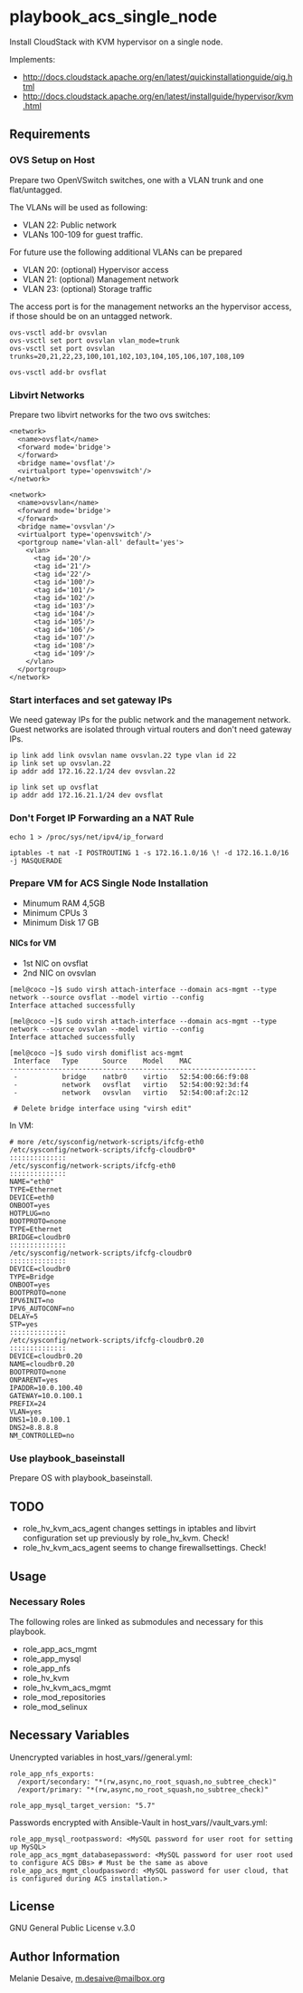 # playbook_acs_single_node

Install CloudStack with KVM hypervisor on a single node. 

Implements:

- http://docs.cloudstack.apache.org/en/latest/quickinstallationguide/qig.html
- http://docs.cloudstack.apache.org/en/latest/installguide/hypervisor/kvm.html

## Requirements

### OVS Setup on Host

Prepare two OpenVSwitch switches, one with a VLAN trunk and one flat/untagged.

The VLANs will be used as following:
- VLAN 22: Public network
- VLANs 100-109 for guest traffic.

For future use the following additional VLANs can be prepared
- VLAN 20: (optional) Hypervisor access
- VLAN 21: (optional) Management network
- VLAN 23: (optional) Storage traffic

The access port is for the management networks an the hypervisor access, if those should be on an untagged network.

```
ovs-vsctl add-br ovsvlan
ovs-vsctl set port ovsvlan vlan_mode=trunk
ovs-vsctl set port ovsvlan trunks=20,21,22,23,100,101,102,103,104,105,106,107,108,109

ovs-vsctl add-br ovsflat
```
### Libvirt Networks

Prepare two libvirt networks for the two ovs switches:
```
<network>
  <name>ovsflat</name>
  <forward mode='bridge'>
  </forward>
  <bridge name='ovsflat'/>
  <virtualport type='openvswitch'/>
</network>

<network>
  <name>ovsvlan</name>
  <forward mode='bridge'>
  </forward>
  <bridge name='ovsvlan'/>
  <virtualport type='openvswitch'/>
  <portgroup name='vlan-all' default='yes'>
    <vlan>
      <tag id='20'/>
      <tag id='21'/>
      <tag id='22'/>
      <tag id='100'/>
      <tag id='101'/>
      <tag id='102'/>
      <tag id='103'/>
      <tag id='104'/>
      <tag id='105'/>
      <tag id='106'/>
      <tag id='107'/>
      <tag id='108'/>
      <tag id='109'/>
    </vlan>
  </portgroup>
</network>
```

### Start interfaces and set gateway IPs
We need gateway IPs for the public network and the management network. Guest networks are isolated through virtual routers and don't need gateway IPs.
```
ip link add link ovsvlan name ovsvlan.22 type vlan id 22
ip link set up ovsvlan.22
ip addr add 172.16.22.1/24 dev ovsvlan.22

ip link set up ovsflat
ip addr add 172.16.21.1/24 dev ovsflat
```

### Don't Forget IP Forwarding an a NAT Rule
```
echo 1 > /proc/sys/net/ipv4/ip_forward

iptables -t nat -I POSTROUTING 1 -s 172.16.1.0/16 \! -d 172.16.1.0/16 -j MASQUERADE
```

### Prepare VM for ACS Single Node Installation

- Minumum RAM 4,5GB
- Minimum CPUs 3
- Minimum Disk 17 GB

#### NICs for VM

- 1st NIC on ovsflat
- 2nd NIC on ovsvlan

```
[mel@coco ~]$ sudo virsh attach-interface --domain acs-mgmt --type network --source ovsflat --model virtio --config
Interface attached successfully

[mel@coco ~]$ sudo virsh attach-interface --domain acs-mgmt --type network --source ovsvlan --model virtio --config
Interface attached successfully

[mel@coco ~]$ sudo virsh domiflist acs-mgmt
 Interface   Type      Source    Model    MAC
-------------------------------------------------------------
 -           bridge    natbr0    virtio   52:54:00:66:f9:08
 -           network   ovsflat   virtio   52:54:00:92:3d:f4
 -           network   ovsvlan   virtio   52:54:00:af:2c:12
 
 # Delete bridge interface using "virsh edit"
```
 In VM:

```
# more /etc/sysconfig/network-scripts/ifcfg-eth0 /etc/sysconfig/network-scripts/ifcfg-cloudbr0*
::::::::::::::
/etc/sysconfig/network-scripts/ifcfg-eth0
::::::::::::::
NAME="eth0"
TYPE=Ethernet
DEVICE=eth0
ONBOOT=yes
HOTPLUG=no
BOOTPROTO=none
TYPE=Ethernet
BRIDGE=cloudbr0
::::::::::::::
/etc/sysconfig/network-scripts/ifcfg-cloudbr0
::::::::::::::
DEVICE=cloudbr0
TYPE=Bridge
ONBOOT=yes
BOOTPROTO=none
IPV6INIT=no
IPV6_AUTOCONF=no
DELAY=5
STP=yes
::::::::::::::
/etc/sysconfig/network-scripts/ifcfg-cloudbr0.20
::::::::::::::
DEVICE=cloudbr0.20
NAME=cloudbr0.20
BOOTPROTO=none
ONPARENT=yes
IPADDR=10.0.100.40
GATEWAY=10.0.100.1
PREFIX=24
VLAN=yes
DNS1=10.0.100.1
DNS2=8.8.8.8
NM_CONTROLLED=no
```
### Use playbook_baseinstall

Prepare OS with playbook_baseinstall.

## TODO

- role_hv_kvm_acs_agent changes settings in iptables and libvirt configuration set up previously by role_hv_kvm. Check!
- role_hv_kvm_acs_agent seems to change firewallsettings. Check!

## Usage

### Necessary Roles
The following roles are linked as submodules and necessary for this playbook.

- role_app_acs_mgmt 
- role_app_mysql 
- role_app_nfs 
- role_hv_kvm 
- role_hv_kvm_acs_mgmt 
- role_mod_repositories 
- role_mod_selinux

## Necessary Variables

Unencrypted variables in host_vars/<hostname>/general.yml:
```
role_app_nfs_exports:
  /export/secondary: "*(rw,async,no_root_squash,no_subtree_check)"
  /export/primary: "*(rw,async,no_root_squash,no_subtree_check)"

role_app_mysql_target_version: "5.7"
```

Passwords encrypted with Ansible-Vault in host_vars/<hostname>/vault_vars.yml:
```
role_app_mysql_rootpassword: <MySQL password for user root for setting up MySQL>
role_app_acs_mgmt_databasepassword: <MySQL password for user root used to configure ACS DBs> # Must be the same as above
role_app_acs_mgmt_cloudpassword: <MySQL password for user cloud, that is configured during ACS installation.>
```
## License
GNU General Public License v.3.0

## Author Information
Melanie Desaive, m.desaive@mailbox.org

